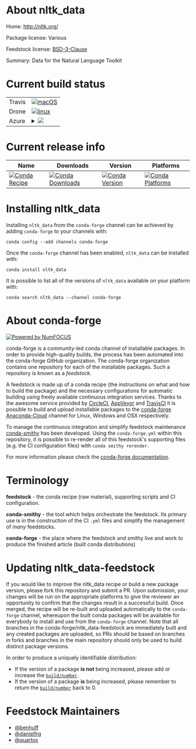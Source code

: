 About nltk_data
===============

Home: http://nltk.org/

Package license: Various

Feedstock license: [BSD-3-Clause](https://github.com/conda-forge/nltk_data-feedstock/blob/master/LICENSE.txt)

Summary: Data for the Natural Language Toolkit

Current build status
====================


<table><tr>
    <td>Travis</td>
    <td>
      <a href="https://travis-ci.com/conda-forge/nltk_data-feedstock">
        <img alt="macOS" src="https://img.shields.io/travis/com/conda-forge/nltk_data-feedstock/master.svg?label=macOS">
      </a>
    </td>
  </tr><tr>
    <td>Drone</td>
    <td>
      <a href="https://cloud.drone.io/conda-forge/nltk_data-feedstock">
        <img alt="linux" src="https://img.shields.io/drone/build/conda-forge/nltk_data-feedstock/master.svg?label=Linux">
      </a>
    </td>
  </tr>
    
  <tr>
    <td>Azure</td>
    <td>
      <details>
        <summary>
          <a href="https://dev.azure.com/conda-forge/feedstock-builds/_build/latest?definitionId=4822&branchName=master">
            <img src="https://dev.azure.com/conda-forge/feedstock-builds/_apis/build/status/nltk_data-feedstock?branchName=master">
          </a>
        </summary>
        <table>
          <thead><tr><th>Variant</th><th>Status</th></tr></thead>
          <tbody><tr>
              <td>linux_64</td>
              <td>
                <a href="https://dev.azure.com/conda-forge/feedstock-builds/_build/latest?definitionId=4822&branchName=master">
                  <img src="https://dev.azure.com/conda-forge/feedstock-builds/_apis/build/status/nltk_data-feedstock?branchName=master&jobName=linux&configuration=linux_64_" alt="variant">
                </a>
              </td>
            </tr><tr>
              <td>linux_aarch64</td>
              <td>
                <a href="https://dev.azure.com/conda-forge/feedstock-builds/_build/latest?definitionId=4822&branchName=master">
                  <img src="https://dev.azure.com/conda-forge/feedstock-builds/_apis/build/status/nltk_data-feedstock?branchName=master&jobName=linux&configuration=linux_aarch64_" alt="variant">
                </a>
              </td>
            </tr><tr>
              <td>linux_ppc64le</td>
              <td>
                <a href="https://dev.azure.com/conda-forge/feedstock-builds/_build/latest?definitionId=4822&branchName=master">
                  <img src="https://dev.azure.com/conda-forge/feedstock-builds/_apis/build/status/nltk_data-feedstock?branchName=master&jobName=linux&configuration=linux_ppc64le_" alt="variant">
                </a>
              </td>
            </tr><tr>
              <td>osx_64</td>
              <td>
                <a href="https://dev.azure.com/conda-forge/feedstock-builds/_build/latest?definitionId=4822&branchName=master">
                  <img src="https://dev.azure.com/conda-forge/feedstock-builds/_apis/build/status/nltk_data-feedstock?branchName=master&jobName=osx&configuration=osx_64_" alt="variant">
                </a>
              </td>
            </tr><tr>
              <td>win_64</td>
              <td>
                <a href="https://dev.azure.com/conda-forge/feedstock-builds/_build/latest?definitionId=4822&branchName=master">
                  <img src="https://dev.azure.com/conda-forge/feedstock-builds/_apis/build/status/nltk_data-feedstock?branchName=master&jobName=win&configuration=win_64_" alt="variant">
                </a>
              </td>
            </tr>
          </tbody>
        </table>
      </details>
    </td>
  </tr>
</table>

Current release info
====================

| Name | Downloads | Version | Platforms |
| --- | --- | --- | --- |
| [![Conda Recipe](https://img.shields.io/badge/recipe-nltk_data-green.svg)](https://anaconda.org/conda-forge/nltk_data) | [![Conda Downloads](https://img.shields.io/conda/dn/conda-forge/nltk_data.svg)](https://anaconda.org/conda-forge/nltk_data) | [![Conda Version](https://img.shields.io/conda/vn/conda-forge/nltk_data.svg)](https://anaconda.org/conda-forge/nltk_data) | [![Conda Platforms](https://img.shields.io/conda/pn/conda-forge/nltk_data.svg)](https://anaconda.org/conda-forge/nltk_data) |

Installing nltk_data
====================

Installing `nltk_data` from the `conda-forge` channel can be achieved by adding `conda-forge` to your channels with:

```
conda config --add channels conda-forge
```

Once the `conda-forge` channel has been enabled, `nltk_data` can be installed with:

```
conda install nltk_data
```

It is possible to list all of the versions of `nltk_data` available on your platform with:

```
conda search nltk_data --channel conda-forge
```


About conda-forge
=================

[![Powered by NumFOCUS](https://img.shields.io/badge/powered%20by-NumFOCUS-orange.svg?style=flat&colorA=E1523D&colorB=007D8A)](http://numfocus.org)

conda-forge is a community-led conda channel of installable packages.
In order to provide high-quality builds, the process has been automated into the
conda-forge GitHub organization. The conda-forge organization contains one repository
for each of the installable packages. Such a repository is known as a *feedstock*.

A feedstock is made up of a conda recipe (the instructions on what and how to build
the package) and the necessary configurations for automatic building using freely
available continuous integration services. Thanks to the awesome service provided by
[CircleCI](https://circleci.com/), [AppVeyor](https://www.appveyor.com/)
and [TravisCI](https://travis-ci.com/) it is possible to build and upload installable
packages to the [conda-forge](https://anaconda.org/conda-forge)
[Anaconda-Cloud](https://anaconda.org/) channel for Linux, Windows and OSX respectively.

To manage the continuous integration and simplify feedstock maintenance
[conda-smithy](https://github.com/conda-forge/conda-smithy) has been developed.
Using the ``conda-forge.yml`` within this repository, it is possible to re-render all of
this feedstock's supporting files (e.g. the CI configuration files) with ``conda smithy rerender``.

For more information please check the [conda-forge documentation](https://conda-forge.org/docs/).

Terminology
===========

**feedstock** - the conda recipe (raw material), supporting scripts and CI configuration.

**conda-smithy** - the tool which helps orchestrate the feedstock.
                   Its primary use is in the construction of the CI ``.yml`` files
                   and simplify the management of *many* feedstocks.

**conda-forge** - the place where the feedstock and smithy live and work to
                  produce the finished article (built conda distributions)


Updating nltk_data-feedstock
============================

If you would like to improve the nltk_data recipe or build a new
package version, please fork this repository and submit a PR. Upon submission,
your changes will be run on the appropriate platforms to give the reviewer an
opportunity to confirm that the changes result in a successful build. Once
merged, the recipe will be re-built and uploaded automatically to the
`conda-forge` channel, whereupon the built conda packages will be available for
everybody to install and use from the `conda-forge` channel.
Note that all branches in the conda-forge/nltk_data-feedstock are
immediately built and any created packages are uploaded, so PRs should be based
on branches in forks and branches in the main repository should only be used to
build distinct package versions.

In order to produce a uniquely identifiable distribution:
 * If the version of a package **is not** being increased, please add or increase
   the [``build/number``](https://conda.io/docs/user-guide/tasks/build-packages/define-metadata.html#build-number-and-string).
 * If the version of a package **is** being increased, please remember to return
   the [``build/number``](https://conda.io/docs/user-guide/tasks/build-packages/define-metadata.html#build-number-and-string)
   back to 0.

Feedstock Maintainers
=====================

* [@benhuff](https://github.com/benhuff/)
* [@danielfrg](https://github.com/danielfrg/)
* [@quartox](https://github.com/quartox/)

